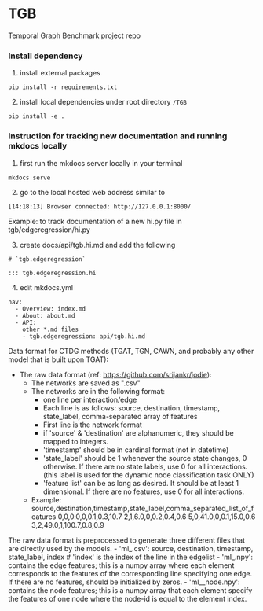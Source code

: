 # TGB
Temporal Graph Benchmark project repo 



### Install dependency

1. install external packages
```
pip install -r requirements.txt
```

2. install local dependencies under root directory `/TGB`
```
pip install -e .
```




### Instruction for tracking new documentation and running mkdocs locally

1. first run the mkdocs server locally in your terminal 
```
mkdocs serve
```

2. go to the local hosted web address similar to
```
[14:18:13] Browser connected: http://127.0.0.1:8000/
```

Example: to track documentation of a new hi.py file in tgb/edgeregression/hi.py


3. create docs/api/tgb.hi.md and add the following
```
# `tgb.edgeregression`

::: tgb.edgeregression.hi
```

4. edit mkdocs.yml 
```
nav:
  - Overview: index.md
  - About: about.md
  - API:
	other *.md files 
	- tgb.edgeregression: api/tgb.hi.md
```





Data format for CTDG methods (TGAT, TGN, CAWN, and probably any other model that is built upon TGAT):

- The raw data format (ref: https://github.com/srijankr/jodie):
	- The networks are saved as "<network>.csv"
	- The networks are in the following format:
		- one line per interaction/edge
		- Each line is as follows: source, destination, timestamp, state_label, comma-separated array of features
		- First line is the network format
		- if 'source' & 'destination' are alphanumeric, they should be mapped to integers.
		- 'timestamp' should be in cardinal format (not in datetime)
		- 'state_label' should be 1 whenever the source state changes, 0 otherwise. If there are no state labels, use 0 for all interactions. (this label is used for the dynamic node classification task ONLY)
		- 'feature list' can be as long as desired. It should be at least 1 dimensional. If there are no features, use 0 for all interactions.
	- Example:
	source,destination,timestamp,state_label,comma_separated_list_of_features
	0,0,0.0,0,0.1,0.3,10.7
	2,1,6.0,0,0.2,0.4,0.6
	5,0,41.0,0,0.1,15.0,0.6
	3,2,49.0,1,100.7,0.8,0.9

The raw data format is preprocessed to generate three different files that are directly used by the models.
	- 'ml_<network>.csv': source, destination, timestamp, state_label, index 	# 'index' is the index of the line in the edgelist
	- 'ml_<network>.npy': contains the edge features; this is a numpy array where each element corresponds to the features of the corresponding line specifying one edge. If there are no features, should be initialized by zeros.
	- 'ml_<network>_node.npy': contains the node features; this is a numpy array that each element specify the features of one node where the node-id is equal to the element index.
